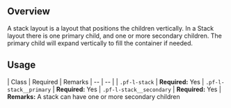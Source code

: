 ## Overview

A stack layout is a layout that positions the children vertically. In a Stack
layout there is one primary child, and one or more secondary children. The primary
child will expand vertically to fill the container if needed.

## Usage

| Class | Required | Remarks
| -- | -- |
| `.pf-l-stack` |  **Required:** Yes
| `.pf-l-stack__primary` |  **Required:** Yes
| `.pf-l-stack__secondary` |  **Required:** Yes | **Remarks:** A stack can have one or more secondary children
